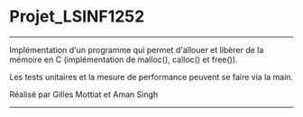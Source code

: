 # Projet_LSINF1252
*****************************************************************************************************************************
                                                                                                                           
Implémentation d'un programme qui permet d'allouer et libèrer de la mémoire en C (implémentation de malloc(), calloc() et free()).
                                                                                                                           
Les tests unitaires et la mesure de performance peuvent se faire via la main.
                                                                                                                           
Réalisé par Gilles Mottiat et Aman Singh
                                                                                                                           
*****************************************************************************************************************************

